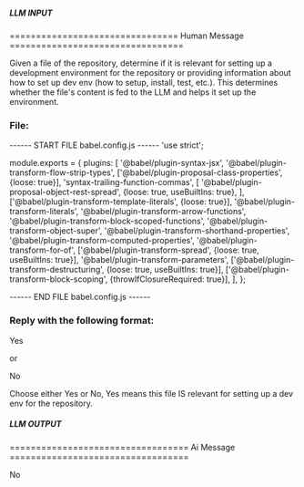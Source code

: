 ##### LLM INPUT #####
================================ Human Message =================================

Given a file of the repository, determine if it is relevant for setting up a development environment for the repository or providing information about how to set up dev env (how to setup, install, test, etc.). This determines whether the file's content is fed to the LLM and helps it set up the environment.

### File:
------ START FILE babel.config.js ------
'use strict';

module.exports = {
  plugins: [
    '@babel/plugin-syntax-jsx',
    '@babel/plugin-transform-flow-strip-types',
    ['@babel/plugin-proposal-class-properties', {loose: true}],
    'syntax-trailing-function-commas',
    [
      '@babel/plugin-proposal-object-rest-spread',
      {loose: true, useBuiltIns: true},
    ],
    ['@babel/plugin-transform-template-literals', {loose: true}],
    '@babel/plugin-transform-literals',
    '@babel/plugin-transform-arrow-functions',
    '@babel/plugin-transform-block-scoped-functions',
    '@babel/plugin-transform-object-super',
    '@babel/plugin-transform-shorthand-properties',
    '@babel/plugin-transform-computed-properties',
    '@babel/plugin-transform-for-of',
    ['@babel/plugin-transform-spread', {loose: true, useBuiltIns: true}],
    '@babel/plugin-transform-parameters',
    ['@babel/plugin-transform-destructuring', {loose: true, useBuiltIns: true}],
    ['@babel/plugin-transform-block-scoping', {throwIfClosureRequired: true}],
  ],
};

------ END FILE babel.config.js ------

### Reply with the following format:

<rel>Yes</rel>

or

<rel>No</rel>

Choose either Yes or No, Yes means this file IS relevant for setting up a dev env for the repository.

##### LLM OUTPUT #####
================================== Ai Message ==================================

<rel>No</rel>
